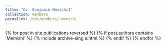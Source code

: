 ```yaml
---
title: "Dr. Bunjamin Memishi1"
collection: members
permalink: /dmt/members/~memishi
---
```


{% for post in site.publications reversed %}
  {% if post.authors contains 'Memishi' %}
    {% include archive-single.html %}
  {% endif %}
{% endfor %}
